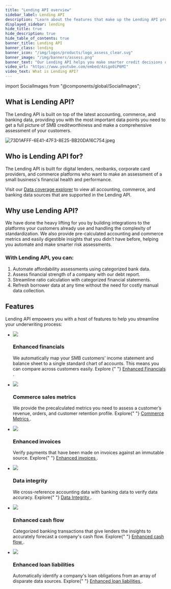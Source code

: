 ```yaml
---
title: "Lending API overview"
sidebar_label: Lending API
description: "Learn about the features that make up the Lending API product"
displayed_sidebar: lending
hide_title: true
hide_description: true
hide_table_of_contents: true
banner_title: Lending API
banner_class: lending
banner_icon: "/img/logos/products/logo_assess_clear.svg"
banner_image: "/img/banners/assess.png"
banner_text: "Our Lending API helps you make smarter credit decisions on small businesses by enabling you to pull your customers' latest data from accounting, banking, and commerce platforms they are already using. It also includes features to help providers verify the accuracy of data and process it more efficiently."
video_url: "https://www.youtube.com/embed/4zLgo0iP6MI"
video_text: What is Lending API?
---
```


import SocialImages from "@components/global/SocialImages";

<SocialImages imgSrc="/img/old/f0c6d43-73D1AFFF-6E41-47F3-8E25-BB20DA16C754.jpeg"/>

## What is Lending API?

The Lending API is built on top of the latest accounting, commerce, and banking data, providing you with the most important data points you need to get a full picture of SMB creditworthiness and make a comprehensive assessment of your customers.

![](/img/old/f0c6d43-73D1AFFF-6E41-47F3-8E25-BB20DA16C754.jpeg "73D1AFFF-6E41-47F3-8E25-BB20DA16C754.jpeg")

## Who is Lending API for?

The Lending API is built for digital lenders, neobanks, corporate card providers, and commerce platforms who want to make an assessment of a small business's financial health and performance.

Visit our <a className="external" href="https://knowledge.codat.io/coverage/products/4e02a90f-e61c-463b-9aaf-55b0e5087792" target="_blank">Data coverage explorer</a> to view all accounting, commerce, and banking data sources that are supported in the Lending API.

## Why use Lending API?

We have done the heavy lifting for you by building integrations to the platforms your customers already use and handling the complexity of standardization. We also provide pre-calculated accounting and commerce metrics and easily digestible insights that you didn’t have before, helping you automate and make smarter risk assessments.

### With Lending API, you can:

1. Automate affordability assessments using categorized bank data.
2. Assess financial strength of a company with our debt report.
3. Streamline ratio calculation with categorized financial statements.
4. Refresh borrower data at any time without the need for costly manual data collection.

## Features

Lending API empowers you with a host of features to help you streamline your underwriting process:

<ul className="card-container col-2">
  <li className="card">
    <div class="header">
      <img
        src="/img/wp-icons/copy-feature-bullet.svg"
        class="mini-icon"
      />
      <h3>Enhanced financials</h3>
    </div>
    <p>
      We automatically map your SMB customers' income statement and balance
      sheet to a single standard chart of accounts. This means you can compare
      across customers easily. Explore {" "}
      <a href="/lending/enhanced-financials/overview">
        Enhanced Financials
      </a>
      .
    </p>
  </li>
  
  <li className="card">
    <div class="header">
      <img
        src="/img/wp-icons/copy-feature-bullet.svg"
        class="mini-icon"
      />
      <h3>Commerce sales metrics</h3>
    </div>
    <p>
      We provide the precalculated metrics you need to assess a customer’s
      revenue, orders, and customer retention profile. Explore{" "}
      <a href="/lending/commerce-metrics/overview">
        Commerce Metrics
      </a>
      .
    </p>
  </li>

  <li className="card">
    <div class="header">
      <img
        src="/img/wp-icons/copy-feature-bullet.svg"
        class="mini-icon"
      />
      <h3>Enhanced invoices</h3>
    </div>
    <p>
      Verify payments that have been made on invoices against an immutable source. Explore{" "}
      <a href="/lending/enhanced-invoices/overview">
        Enhanced invoices
      </a>
      .
    </p>
  </li>

  <li className="card">
    <div class="header">
      <img
        src="/img/wp-icons/copy-feature-bullet.svg"
        class="mini-icon"
      />
      <h3>Data integrity</h3>
    </div>
    <p>
      We cross-reference accounting data with banking data to verify data
      accuracy. Explore{" "}
      <a href="/lending/data-integrity/overview">
        Data Integrity
      </a>
      .
    </p>
  </li>

  <li className="card">
    <div class="header">
      <img
        src="/img/wp-icons/copy-feature-bullet.svg"
        class="mini-icon"
      />
      <h3>Enhanced cash flow</h3>
    </div>
    <p>
      Categorized banking transactions that give lenders the insights to accurately forecast a company's cash flow. Explore{" "}
      <a href="/lending/enhanced-cash-flow/overview">
        Enhanced cash flow
      </a>
      .
    </p>
  </li>

  <li className="card">
    <div class="header">
      <img
        src="/img/wp-icons/copy-feature-bullet.svg"
        class="mini-icon"
      />
      <h3>Enhanced loan liabilities</h3>
    </div>
    <p>
      Automatically identify a company's loan obligations from an array of disparate data sources. Explore{" "}
      <a href="/lending/loans/loan-transactions">
        Enhanced loan liabilities
      </a>
      .
    </p>
  </li>

</ul>
